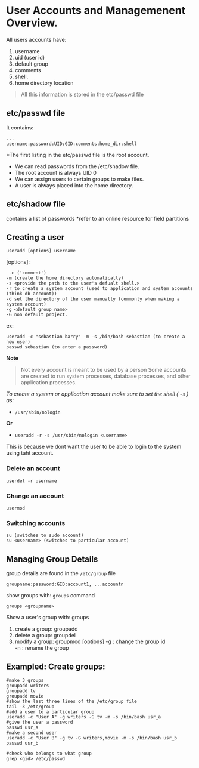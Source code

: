 # User Accounts and Managemenent Overview. 

All users accounts have: 
1. username
2. uid (user id)
3. default group
4. comments
5. shell. 
6. home directory location

> All this information is stored in the etc/passwd file

## etc/passwd file
It contains: 
```
...
username:password:UID:GID:comments:home_dir:shell

```
*The first listing in the etc/passwd file is the root account. 

- We can read passwords from the /etc/shadow file.
- The root account is always UID 0
- We can assign users to certain groups to make files.
- A user is always placed into the home directory.


## etc/shadow file 
contains a list of passwords 
*refer to an online resource for field partitions



## Creating a user 

```
useradd [options] username
```

[options]:
```
 -c ('comment')
-m (create the home directory automatically)
-s <provide the path to the user's defualt shell.>
-r to create a system account (used to application and system accounts (think db account))
-d set the directory of the user manually (commonly when making a system account)
-g <default group name>
-G non default project.
```

ex: 
```
useradd -c "sebastian barry" -m -s /bin/bash sebastian (to create a new user)
passwd sebastian (to enter a password)
```

**Note**
> Not every account is meant to be used by a person
> Some accounts are created to run system processes, database processes, and other application processes.

*To create a system or application account make sure to set the shell ( ```-s``` ) as:*
- ```/usr/sbin/nologin``` 

 **Or** 

- ``` useradd -r -s /usr/sbin/nologin <username> ``` 

This is because we dont want the user to be able to login to the system using taht account.


### Delete an account 
```
userdel -r username
```

### Change an account 
```
usermod 
```

### Switching accounts 
```
su (switches to sudo account)
su <username> (switches to particular account)
```



## Managing Group Details 

group details are found in the ```/etc/group``` file
```
groupname:password:GID:account1, ...accountn
```

show groups with: ```groups``` command 
```
groups <groupname>
```

Show a user's group with: groups <user>

1. create a group: 
groupadd <name> 
2. delete a group: 
groupdel <name>
3. modify a group: 
groupmod [options] <namegroup>
-g <value> : change the group id  
-n <group> : rename the group 


## Exampled: Create groups: 
```
#make 3 groups
groupadd writers 
groupadd tv
groupadd movie
#show the last three lines of the /etc/group file
tail -3 /etc/group
#add a user to a particular group
useradd -c "User A" -g writers -G tv -m -s /bin/bash usr_a
#give the user a password
passwd usr_a 
#make a second user
useradd -c "User B" -g tv -G writers,movie -m -s /bin/bash usr_b
passwd usr_b

#check who belongs to what group
grep <gid> /etc/passwd
```
